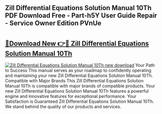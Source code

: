 ## Zill Differential Equations Solution Manual 10Th PDF Download Free - Part-h5Y User Guide Repair - Service Owner Edition PVnUe

# <h2><a href="http://bc65573.oget.top/?id=Zill+Differential+Equations+Solution+Manual+10Th">🔗Download New 👉🔴 Zill Differential Equations Solution Manual 10Th</a></h2>

[![Zill Differential Equations Solution Manual 10Th new download](https://i.imgur.com/5g1atiW.png)](http://bc65573.oget.top/?id=Zill+Differential+Equations+Solution+Manual+10Th)
Your Path to Success This manual serves as your roadmap to confidently operating and maintaining your new Zill Differential Equations Solution Manual 10Th. Compatible with Major Brands This Zill Differential Equations Solution Manual 10Th is compatible with major brands of compatible products. Your new Zill Differential Equations Solution Manual 10Th features a powerful engine and innovative features for exceptional performance. Your Satisfaction is Guaranteed Zill Differential Equations Solution Manual 10Th. We stand behind the quality of our products and services.
